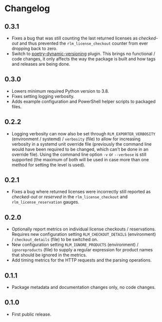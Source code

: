 # Changelog

## 0.3.1

* Fixes a bug that was still counting the last returned licenses as
  *checked-out* and thus prevented the `rlm_license_checkout` counter from ever
  dropping back to zero.
* Switch to [poetry-dynamic-versioning][1] plugin. This brings no functional /
  code changes, it only affects the way the package is built and how tags and
  releases are being done.

## 0.3.0

* Lowers minimum required Python version to 3.8.
* Fixes setting logging verbosity.
* Adds example configuration and PowerShell helper scripts to packaged files.

## 0.2.2

* Logging verbosity can now also be set through `RLM_EXPORTER_VERBOSITY`
  (environment / systemd) / `verbosity` (file) to allow for increasing verbosity
  in a systemd unit override file (previously the command line would have been
  required to be changed, which can't be done in an override file). Using the
  command line option `-v` or `--verbose` is still supported (the maximum of
  both will be used in case more than one method for setting the level is
  used).

## 0.2.1

* Fixes a bug where returned licenses were incorrectly still reported as
  *checked-out* or *reserved* in the `rlm_license_checkout` and
  `rlm_license_reservation` gauges.

## 0.2.0

* Optionally report metrics on individual license checkouts / reservations.
  Requires new configuration setting `RLM_CHECKOUT_DETAILS` (environment) /
  `checkout_details` (file) to be switched on.
* New configuration setting `RLM_IGNORE_PRODUCTS` (environment) /
  `ignoreproducts` (file) to supply a regular expression for product names that
  should be ignored in the metrics.
* Add timing metrics for the HTTP requests and the parsing operations.

## 0.1.1

* Package metadata and documentation changes only, no code changes.

## 0.1.0

* First public release.

[1]: https://pypi.org/project/poetry-dynamic-versioning/
